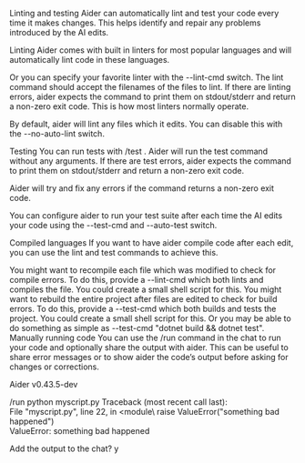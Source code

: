 Linting and testing
Aider can automatically lint and test your code every time it makes changes. This helps identify and repair any problems introduced by the AI edits.

Linting
Aider comes with built in linters for most popular languages and will automatically lint code in these languages.

Or you can specify your favorite linter with the --lint-cmd <cmd> switch. The lint command should accept the filenames of the files to lint. If there are linting errors, aider expects the command to print them on stdout/stderr and return a non-zero exit code. This is how most linters normally operate.

By default, aider will lint any files which it edits. You can disable this with the --no-auto-lint switch.

Testing
You can run tests with /test <test-command>. Aider will run the test command without any arguments. If there are test errors, aider expects the command to print them on stdout/stderr and return a non-zero exit code.

Aider will try and fix any errors if the command returns a non-zero exit code.

You can configure aider to run your test suite after each time the AI edits your code using the --test-cmd <test-command> and --auto-test switch.

Compiled languages
If you want to have aider compile code after each edit, you can use the lint and test commands to achieve this.

You might want to recompile each file which was modified to check for compile errors. To do this, provide a --lint-cmd which both lints and compiles the file. You could create a small shell script for this.
You might want to rebuild the entire project after files are edited to check for build errors. To do this, provide a --test-cmd which both builds and tests the project. You could create a small shell script for this. Or you may be able to do something as simple as --test-cmd "dotnet build && dotnet test".
Manually running code
You can use the /run command in the chat to run your code and optionally share the output with aider. This can be useful to share error messages or to show aider the code’s output before asking for changes or corrections.

Aider v0.43.5-dev

/run python myscript.py
Traceback (most recent call last):  
 File "myscript.py", line 22, in \<module\ 
   raise ValueError("something bad happened")  
ValueError: something bad happened  

Add the output to the chat? y